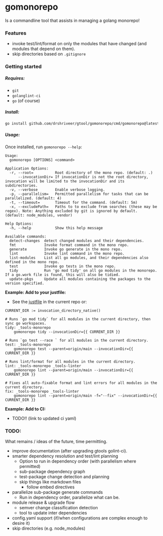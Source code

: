 gomonorepo
==========

Is a commandline tool that assists in managing a golang monorepo!

### Features

-	invoke test/lint/format on only the modules that have changed (and modules that depend on them).
-	skip directories based on `.gitignore`

### Getting started

##### Requires:

-	`git`
-	`golanglint-ci`
-	`go` (of course)

##### Install:

```bash
go install github.com/drshriveer/gtool/gomonorepo/cmd/gomonorepo@latest
```

##### Usage:

Once installed, run `gomonorepo --help`:

```
Usage:
  gomonorepo [OPTIONS] <command>

Application Options:
  -r, --root=          Root directory of the mono repo. (default: .)
      --invocationDir= If invocationDir is not the root directory, invocation will be limited to the invocationDir and its subdirectories.
  -v, --verbose        Enable verbose logging.
  -p, --parallelism=   Permitted parallelism for tasks that can be parallelized. (default: 4)
  -t, --timeout=       Timeout for the command. (default: 5m)
  -x, --excludePath=   Paths to to exclude from searches (these may be regex). Note: Anything excluded by git is ignored by default. (default: node_modules, vendor)

Help Options:
  -h, --help           Show this help message

Available commands:
  detect-changes  detect changed modules and their dependencies.
  fmt             Invoke format command in the mono repo.
  generate        Invoke go generate in the mono repo.
  lint            Invoke lint command in the mono repo.
  list-modules    List all go modules, and their dependencies also defined in the mono repo.
  test            Invoke go tests in the mono repo.
  tidy            Run 'go mod tidy' on all go modules in the monorepo. If a go.work file is found, this will also be tidied.
  update-pkgs     Update all modules containing the packages to the version specified.
```

**Example: Add to your justfile:**

-	See the [justfile](../justfile) in the current repo or:

```justfile
CURRENT_DIR := invocation_directory_native()

# Runs `go mod tidy` for all modules in the current directory, then sync go workspaces.
tidy: _tools-monorepo
    gomonorepo tidy --invocationDir={{ CURRENT_DIR }}

# Runs `go test --race ` for all modules in the current directory.
test: _tools-monorepo
    gomonorepo test --parent=origin/main --invocationDir={{ CURRENT_DIR }}

# Runs lint/format for all modules in the current directory.
lint: _tools-monorepo _tools-linter
    gomonorepo lint --parent=origin/main --invocationDir={{ CURRENT_DIR }}

# Fixes all auto-fixable format and lint errors for all modules in the current directory. 
fix: _tools-monorepo _tools-linter
    gomonorepo lint --parent=origin/main -f="--fix" --invocationDir={{ CURRENT_DIR }}
```

**Example: Add to CI:**

-	TODO!! (link to updated ci yaml)

### TODO:

What remains / ideas of the future, time permitting.

-	improve documentation (after upgrading gtools golint-ci).
-	smarter dependency resolution and test/lint planning
	-	Option to run in dependency order (with parallelism where permitted)
	-	sub-package dependency graph
	-	test-package change detection and planning
	-	skip things like markdown files
		-	follow embed directives  
-	parallelize sub-package generate commands
	-	Run in dependency order, parallelize what can be.
-	module release & upgrade flow
	-	semver change classification detection
	-	tool to update inter dependencies
-	config.yaml support (if/when configurations are complex enough to desire it)
-	skip directories (e.g. node_modules)
